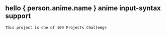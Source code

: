 ## hello { person.anime.name } anime input-syntax support

```bash
This project is one of 100 Projects Challenge
```
